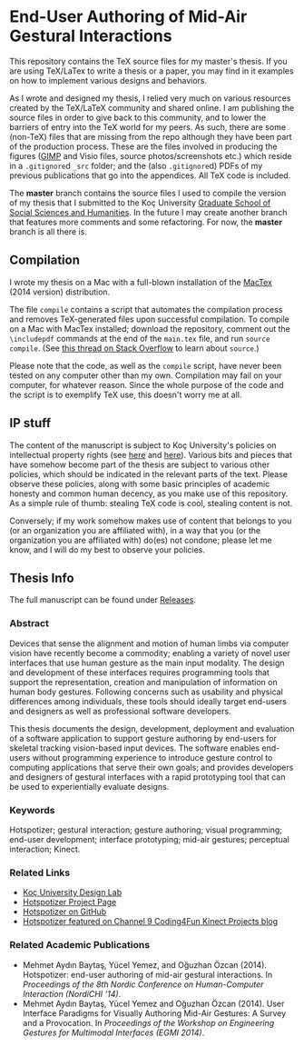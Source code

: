 # End-User Authoring of Mid-Air Gestural Interactions

This repository contains the TeX source files for my master's thesis. If you are using TeX/LaTex to write a thesis or a paper, you may find in it examples on how to implement various designs and behaviors.

As I wrote and designed my thesis, I relied very much on various resources created by the TeX/LaTeX community and shared online. I am publishing the source files in order to give back to this community, and to lower the barriers of entry into the TeX world for my peers. As such, there are some (non-TeX) files that are missing from the repo although they have been part of the production process. These are the files involved in producing the figures ([GIMP](http://www.gimp.org/) and Visio files, source photos/screenshots etc.) which reside in a `.gitignore`d `_src` folder; and the (also `.gitignore`d) PDFs of my previous publications that go into the appendices. All TeX code is included.

The **master** branch contains the source files I used to compile the version of my thesis that I submitted to the Koç University [Graduate School of Social Sciences and Humanities](http://gsssh.ku.edu.tr). In the future I may create another branch that features more comments and some refactoring. For now, the **master** branch is all there is.

## Compilation

I wrote my thesis on a Mac with a full-blown installation of the [MacTex](https://tug.org/mactex/) (2014 version) distribution.

The file `compile` contains a script that automates the compilation process and removes TeX-generated files upon successful compilation. To compile on a Mac with MacTex installed; download the repository, comment out the `\includepdf` commands at the end of the `main.tex` file, and run `source compile`. (See [this thread on Stack Overflow](http://stackoverflow.com/questions/13786499/source-vs-sh-in-linux-what-is-the-difference) to learn about `source`.)

Please note that the code, as well as the `compile` script, have never been tested on any computer other than my own. Compilation may fail on your computer, for whatever reason. Since the whole purpose of the code and the script is to exemplify TeX use, this doesn't worry me at all.

## IP stuff

The content of the manuscript is subject to Koç University's policies on intellectual property rights (see [here](http://gsssh.ku.edu.tr/rules-regulations) and [here](http://vprd.ku.edu.tr/research/grand)). Various bits and pieces that have somehow become part of the thesis are subject to various other policies, which should be indicated in the relevant parts of the text. Please observe these policies, along with some basic principles of academic honesty and common human decency, as you make use of this repository. As a simple rule of thumb: stealing TeX code is cool, stealing content is not.

Conversely; if my work somehow makes use of content that belongs to you (or an organization you are affiliated with), in a way that you (or the organization you are affiliated with) do(es) not condone; please let me know, and I will do my best to observe your policies.

## Thesis Info

The full manuscript can be found under [Releases](https://github.com/mbaytas/thesis/releases).

### Abstract

Devices that sense the alignment and motion of human limbs via computer vision have recently become a commodity; enabling a variety of novel user interfaces that use human gesture as the main input modality. The design and development of these interfaces requires programming tools that support the representation, creation and manipulation of information on human body gestures. Following concerns such as usability and physical differences among individuals, these tools should ideally target end-users and designers as well as professional software developers.

This thesis documents the design, development, deployment and evaluation of a software application to support gesture authoring by end-users for skeletal tracking vision-based input devices. The software enables end-users without programming experience to introduce gesture control to computing applications that serve their own goals; and provides developers and designers of gestural interfaces with a rapid prototyping tool that can be used to experientially evaluate designs.

### Keywords

Hotspotizer; gestural interaction; gesture authoring; visual programming; end-user development; interface prototyping; mid-air gestures; perceptual interaction; Kinect.

### Related Links

- [Koç University Design Lab](http://designlab.ku.edu.tr/)
- [Hotspotizer Project Page](http://designlab.ku.edu.tr/design-thinking-research-group/hotspotizer/)
- [Hotspotizer on GitHub](https://github.com/mbaytas/hotspotizer)
- [Hotspotizer featured on Channel 9 Coding4Fun Kinect Projects blog](http://channel9.msdn.com/coding4fun/kinect/Todays-hot-project-Hotspotizer)

### Related Academic Publications

- Mehmet Aydın Baytaş, Yücel Yemez, and Oğuzhan Özcan (2014). Hotspotizer: end-user authoring of mid-air gestural interactions. In *Proceedings of the 8th Nordic Conference on Human-Computer Interaction (NordiCHI '14)*.
- Mehmet Aydın Baytaş, Yücel Yemez and Oğuzhan Özcan (2014). User Interface Paradigms for Visually Authoring Mid-Air Gestures: A Survey and a Provocation. In *Proceedings of the Workshop on Engineering Gestures for Multimodal Interfaces (EGMI 2014)*.

